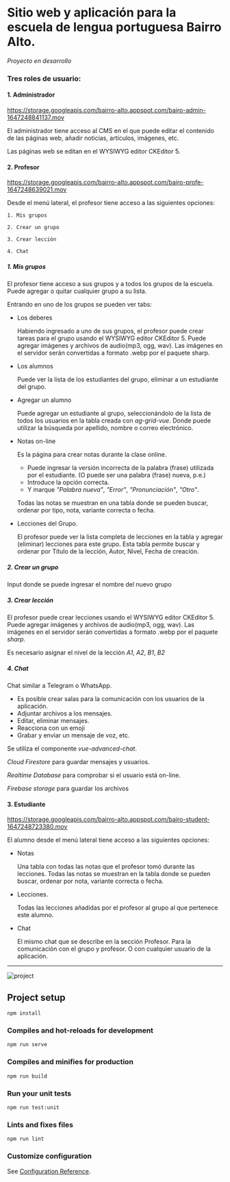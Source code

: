 # Sitio web y aplicación para la escuela de lengua portuguesa Bairro Alto.

_Proyecto en desarrollo_

### Tres roles de usuario:

#### **1. Administrador**

https://storage.googleapis.com/bairro-alto.appspot.com/bairo-admin-1647248841137.mov

El administrador tiene acceso al CMS en el que puede editar el contenido de las páginas web, añadir noticias, artículos, imágenes, etc.

Las páginas web se editan en el WYSIWYG editor CKEditor 5.

#### **2. Profesor**

https://storage.googleapis.com/bairro-alto.appspot.com/bairo-profe-1647248639021.mov

Desde el menú lateral, el profesor tiene acceso a las siguientes opciones:

    1. Mis grupos

    2. Crear un grupo

    3. Crear lección

    4. Chat

##### **1. Mis grupos**

El profesor tiene acceso a sus grupos y a todos los grupos de la escuela. Puede agregar o quitar cualquier grupo a su lista.

Entrando en uno de los grupos se pueden ver tabs:

- Los deberes

  Habiendo ingresado a uno de sus grupos, el profesor puede crear tareas para el grupo usando el WYSIWYG editor CKEditor 5. Puede agregar imágenes y archivos de audio(mp3, ogg, wav). Las imágenes en el servidor serán convertidas a formato .webp por el paquete sharp.

- Los alumnos

  Puede ver la lista de los estudiantes del grupo, eliminar a un estudiante del grupo.

- Agregar un alumno

  Puede agregar un estudiante al grupo, seleccionándolo de la lista de todos los usuarios en la tabla creada con _ag-grid-vue_. Donde puede utilizar la búsqueda por apellido, nombre o correo electrónico.

- Notas on-line

  Es la página para crear notas durante la clase online.

  - Puede ingresar la versión incorrecta de la palabra (frase) utilizada por el estudiante. (O puede ser una palabra (frase) nueva, p.e.)
  - Introduce la opción correcta.
  - Y marque _"Palabra nueva"_, _"Error"_, _"Pronunciación"_, _"Otro"_.

  Todas las notas se muestran en una tabla donde se pueden buscar, ordenar por tipo, nota, variante correcta o fecha.

- Lecciones del Grupo.

  El profesor puede ver la lista completa de lecciones en la tabla y agregar (eliminar) lecciones para este grupo. Esta tabla permite buscar y ordenar por Título de la lección, Autor, Nivel, Fecha de creación.

##### **2. Crear un grupo**

Input donde se puede ingresar el nombre del nuevo grupo

##### **3. Crear lección**

El profesor puede crear lecciones usando el WYSIWYG editor CKEditor 5. Puede agregar imágenes y archivos de audio(mp3, ogg, wav). Las imágenes en el servidor serán convertidas a formato .webp por el paquete _sharp_.

Es necesario asignar el nivel de la lección _A1_, _A2_, _B1_, _B2_

##### **4. Chat**

Chat similar a Telegram o WhatsApp.

- Es posible crear salas para la comunicación con los usuarios de la aplicación.
- Adjuntar archivos a los mensajes.
- Editar, eliminar mensajes.
- Reacciona con un emoji
- Grabar y enviar un mensaje de voz, etc.

Se utiliza el componente _vue-advanced-chat_.

_Cloud Firestore_ para guardar mensajes y usuarios.

_Realtime Database_ para comprobar si el usuario está on-line.

_Firebase storage_ para guardar los archivos

#### **3. Estudiante**

https://storage.googleapis.com/bairro-alto.appspot.com/bairo-student-1647248723380.mov

El alumno desde el menú lateral tiene acceso a las siguientes opciones:

- Notas

  Una tabla con todas las notas que el profesor tomó durante las lecciones.
  Todas las notas se muestran en la tabla donde se pueden buscar, ordenar por nota, variante correcta o fecha.

- Lecciones.

  Todas las lecciones añadidas por el profesor al grupo al que pertenece este alumno.

- Chat

  El mismo chat que se describe en la sección Profesor. Para la comunicación con el grupo y profesor. O con cualquier usuario de la aplicación.

---

![project](https://storage.googleapis.com/bairro-alto.appspot.com/diagram-1647235556800.webp)

## Project setup

```
npm install
```

### Compiles and hot-reloads for development

```
npm run serve
```

### Compiles and minifies for production

```
npm run build
```

### Run your unit tests

```
npm run test:unit
```

### Lints and fixes files

```
npm run lint
```

### Customize configuration

See [Configuration Reference](https://cli.vuejs.org/config/).
